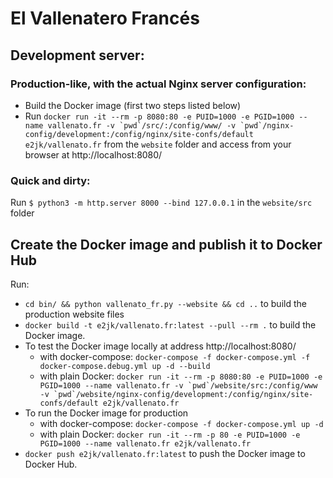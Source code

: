 El Vallenatero Francés
======================

## Development server:

### Production-like, with the actual Nginx server configuration:

* Build the Docker image (first two steps listed below)
* Run ``docker run -it --rm -p 8080:80 -e PUID=1000 -e PGID=1000 --name vallenato.fr -v `pwd`/src/:/config/www/ -v `pwd`/nginx-config/development:/config/nginx/site-confs/default e2jk/vallenato.fr`` from the `website` folder and access from your browser at http://localhost:8080/

### Quick and dirty:

Run `$ python3 -m http.server 8000 --bind 127.0.0.1` in the `website/src` folder

## Create the Docker image and publish it to Docker Hub

Run:

* `cd bin/ && python vallenato_fr.py --website && cd ..` to build the production website files
* `docker build -t e2jk/vallenato.fr:latest --pull --rm .` to build the Docker image.
* To test the Docker image locally at address http://localhost:8080/
  * with docker-compose: ``docker-compose -f docker-compose.yml -f docker-compose.debug.yml up -d --build``
  * with plain Docker: ``docker run -it --rm -p 8080:80 -e PUID=1000 -e PGID=1000 --name vallenato.fr -v `pwd`/website/src:/config/www -v `pwd`/website/nginx-config/development:/config/nginx/site-confs/default e2jk/vallenato.fr``
* To run the Docker image for production
  * with docker-compose: ``docker-compose -f docker-compose.yml up -d``
  * with plain Docker: ``docker run -it --rm -p 80 -e PUID=1000 -e PGID=1000 --name vallenato.fr e2jk/vallenato.fr``
* `docker push e2jk/vallenato.fr:latest` to push the Docker image to Docker Hub.
